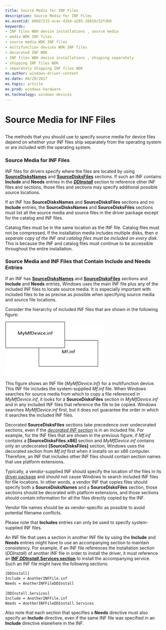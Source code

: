 ```yaml
---
title: Source Media for INF Files
description: Source Media for INF Files
ms.assetid: b8bb7115-acac-4364-a205-16816c52fdb0
keywords:
- INF files WDK device installations , source media
- media WDK INF files
- source media WDK INF files
- multifunction devices WDK INF files
- decorated INF WDK
- INF files WDK device installations , shipping separately
- shipping INF files WDK
- separately shipping INF files WDK
ms.author: windows-driver-content
ms.date: 04/20/2017
ms.topic: article
ms.prod: windows-hardware
ms.technology: windows-devices
---
```


# Source Media for INF Files


## <a href="" id="ddk-source-media-for-infs-dg"></a>


The methods that you should use to specify source media for device files depend on whether your INF files ship separately from the operating system or are included with the operating system.

### Source Media for INF Files

INF files for drivers specify where the files are located by using [**SourceDisksNames**](inf-sourcedisksnames-section.md) and [**SourceDisksFiles**](inf-sourcedisksfiles-section.md) sections. If such an INF contains **Include** and **Needs** entries in the [***DDInstall***](inf-ddinstall-section.md) section to reference other INF files and sections, those files and sections may specify additional possible source locations.

If an INF has **SourceDisksNames** and **SourceDisksFiles** sections and no **Include** entries, the **SourceDisksNames** and **SourceDisksFiles** sections must list all the source media and source files in the driver package except for the catalog and INF files.

Catalog files must be in the same location as the INF file. Catalog files must not be compressed. If the installation media includes multiple disks, then *a separate copy of the INF and catalog files must be included on every disk*. This is because the INF and catalog files must continue to be accessible throughout the entire installation.

### Source Media and INF Files that Contain Include and Needs Entries

If an INF has [**SourceDisksNames**](inf-sourcedisksnames-section.md) and [**SourceDisksFiles**](inf-sourcedisksfiles-section.md) sections and **Include** and **Needs** entries, Windows uses the main INF file plus any of the included INF files to locate source media. It is especially important with included files to be as precise as possible when specifying source media and source file locations.

Consider the hierarchy of included INF files that are shown in the following figure:

![diagram illustrating a sample hierarchy of included inf files](images/inf-hier.png)

This figure shows an INF file (*MyMfDevice.inf)* for a multifunction device. This INF file includes the system-supplied *Mf.inf* file. When Windows searches for source media from which to copy a file referenced in *MyMfDevice.inf*, it looks for a **SourceDisksFiles** section in *MyMfDevice.inf* and in any included INF files that reference the file to be copied. Windows searches *MyMfDevice.inf* first, but it does not guarantee the order in which it searches the included INF files.

Decorated **SourceDisksFiles** sections take precedence over undecorated sections, even if the [*decorated INF section*](https://msdn.microsoft.com/library/windows/hardware/ff556277#wdkgloss-decorated-inf-section) is in an included file. For example, for the INF files that are shown in the previous figure, if *Mf.inf* contains a **\[SourceDisksFiles.x86\]** section and *MyMfDevice*.*inf* contains only an undecorated **\[SourceDisksFiles\]** section, Windows uses the decorated section from *Mf.inf* first when it installs on an x86 computer. Therefore, an INF that includes other INF files should contain section names that use platform extensions.

Typically, a vendor-supplied INF should specify the location of the files in its [driver package](driver-packages.md) and should not cause Windows to search included INF files for file locations. In other words, a vendor INF that copies files should specify both a **SourceDisksNames** and a **SourceDisksFiles** section, those sections should be decorated with platform extensions, and those sections should contain information for all the files directly copied by the INF.

Vendor file names should be as vendor-specific as possible to avoid potential filename conflicts.

Please note that **Includes** entries can only be used to specify system-supplied INF files.

An INF file that uses a section in another INF file by using the **Include** and **Needs** entries might have to use an accompanying section to maintain consistency. For example, if an INF file references the installation section (*DDInstall*) of another INF file in order to install the driver, it must reference an [**INF *DDInstall*.Services section**](inf-ddinstall-services-section.md) to install the accompanying service. Such an INF file might have the following sections:

```
[DDInstall]
Include = AnotherINFFile.inf
Needs = AnotherINFFileDDInstall

[DDInstall.Services]
Include = AnotherINFFile.inf
Needs = AnotherINFFileDDInstall.Services
```

Also note that each section that specifies a **Needs** directive must also specify an **Include** directive, even if the same INF file was specified in an **Include** directive elsewhere in the INF.

 

 






